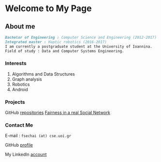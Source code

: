 # Welcome to My Page

## About me

```markdown
Bachelor of Engineering : Computer Science and Engineering (2012-2017)
Integrated master : Haptic robotics (2016-2017)
I am currently a postgraduate student at the University of Ioannina.
Field of study : Data and Computer Systems Engineering.
```

### Interests
1. Algorithms and Data Structures
2. Graph analysis
3. Robotics
4. Android

### Projects
GitHub [repositories](https://github.com/FationSH?tab=repositories)
[Fairness in a real Social Network](https://george50450.github.io/social_networks/#data)

### Contact Me

E-mail : `fsechai (at) cse.uoi.gr`

GitHub [profile](https://github.com/FationSH)

My LinkedIn [account](https://www.linkedin.com/in/fation-shehaj/)
